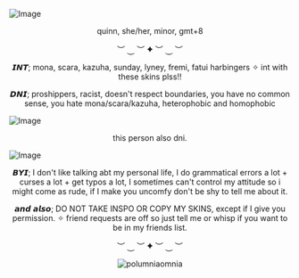 ![Image](https://github.com/user-attachments/assets/d9392009-234c-4dc2-8b8b-6b677392abcf)
<p align="center"> quinn, she/her, minor, gmt+8
<p align="center">  ︶ ⏝ ︶ ✦ ︶ ⏝ ︶

<p align="center"> 𝙄𝙉𝙏; mona, scara, kazuha, sunday, lyney, fremi, fatui harbingers ✧ int with these skins plss!! 

<p align="center"> 𝘿𝙉𝙄; proshippers, racist, doesn't respect boundaries, you have no common sense, you hate mona/scara/kazuha, heterophobic and homophobic

![Image](https://github.com/user-attachments/assets/42488f82-9b03-4c44-88e0-f0777c9a7f22)
<p align="center"> this person also dni. 

![Image](https://github.com/user-attachments/assets/8fc4b936-f4c0-4549-83ae-ed2232c06084)

<p align="center"> 𝘽𝙔𝙄; I don't like talking abt my personal life, I do grammatical errors a lot + curses a lot + get typos a lot, I sometimes can't control my attitude so i might come as rude, if I make you uncomfy don't be shy to tell me about it. 

<p align="center"> 𝙖𝙣𝙙 𝙖𝙡𝙨𝙤; DO NOT TAKE INSPO OR COPY MY SKINS, except if I give you permission. ✧ friend requests are off so just tell me or whisp if you want to be in my friends list. 
<p align="center">  ︶ ⏝ ︶ ✦ ︶ ⏝ ︶

<p align="center"> <img src="https://komarev.com/ghpvc/?username=polumniaomnia&label=profile%20views&color=bbbcec&style=flat" alt="polumniaomnia" /> </p>

<!--
**PolumniaOmnia/PolumniaOmnia** is a ✨ _special_ ✨ repository because its `README.md` (this file) appears on your GitHub profile.

Here are some ideas to get you started:

- 🔭 I’m currently working on ...
- 🌱 I’m currently learning ...
- 👯 I’m looking to collaborate on ...
- 🤔 I’m looking for help with ...
- 💬 Ask me about ...
- 📫 How to reach me: ...
- 😄 Pronouns: ...
- ⚡ Fun fact: ...
-->
